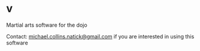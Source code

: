 # v
Martial arts software for the dojo

Contact: michael.collins.natick@gmail.com if you are interested in using this software